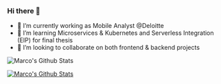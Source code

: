 ### Hi there 👋

- 📲 I’m currently working as Mobile Analyst @Deloitte
- 🔭 I’m learning Microservices & Kubernetes and Serverless Integration (EIP) for final thesis
- 👥 I’m looking to collaborate on both frontend & backend projects

<img src="https://github-readme-stats.vercel.app/api?username=marcomarinodev&include_all_commits=true&count_private=true&show_icons=true&line_height=20&title_color=7A7ADB&icon_color=2234AE&text_color=D3D3D3&bg_color=0,000000,130F40" alt="Marco's Github Stats">

<a href="https://it.linkedin.com/in/marco-marin%C3%B2-aa761518a"><img src="https://img.shields.io/badge/LinkedIn-0077B5?style=for-the-badge&logo=linkedin&logoColor=white" alt="Marco's Github Stats"></a>
